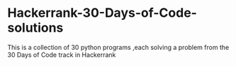 # Hackerrank-30-Days-of-Code-solutions
This is a collection of 30 python programs ,each solving a problem from the 30 Days of Code track in Hackerrank 
